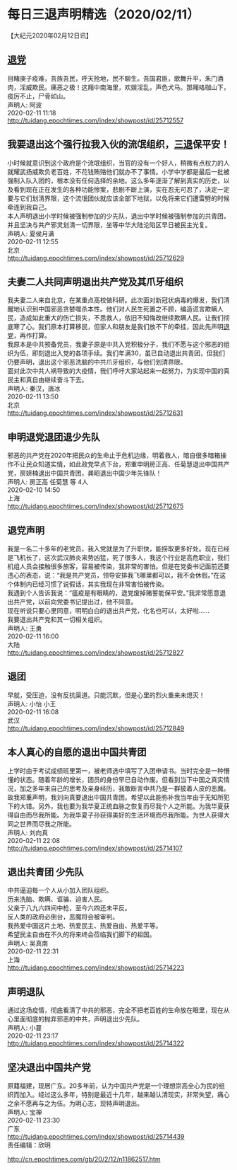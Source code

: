 # 每日三退声明精选（2020/02/11）
  
  
【大纪元2020年02月12日讯】  
## <a href="http://cn.epochtimes.com/gb/tag/%E9%80%80%E5%85%9A.html">退党</a>  
目睹庚子疫难，吾族吾民，呼天抢地，民不聊生。吾国君臣，歌舞升平，朱门酒肉，淫威欺民。痛恶之极！这厢中南海里，欢娱淫乱，声色犬马。那厢珞珈山下，疫厉不止，尸骨如山。  
声明人: 阿波  
2020-02-11 11:18  
http://tuidang.epochtimes.com/index/showpost/id/25712557  
## 我要退出这个强行拉我入伙的流氓组织，<a href="http://cn.epochtimes.com/gb/tag/%E4%B8%89%E9%80%80.html">三退</a>保平安！  
小时候就意识到这个政府是个流氓组织，当官的没有一个好人，稍微有点权力的人就耀武扬威欺负老百姓，不花钱贿赂他们就办不了事情。小学中学都是最后一批被强制入队入团的，根本没有任何选择的余地。这么多年逐渐了解到真实的历史，以及看到现在正在发生的各种功能惨案，悲剧不断上演，实在忍无可忍了，决定一定要与它们划清界限，这个流氓团伙就应该全部下地狱，以免将来它们遭雷劈的时候牵连到我自己。  
本人声明退出小学时候被强制参加的少先队，退出中学时候被强制参加的共青团，并且坚决与共产邪灵划清一切界限，坐等中华大陆沦陷区早日被民主光复。  
声明人: 夏侯月满  
2020-02-11 12:55  
北京  
http://tuidang.epochtimes.com/index/showpost/id/25712629  
## 夫妻二人共同声明退出共产党及其爪牙组织  
我夫妻二人来自北京，在某重点高校做科研。此次面对新冠状病毒的爆发，我们清醒地认识到中国邪恶贪婪噬杀本性。他们对人民生死置之不顾，编造谎言欺瞒人民，造成如此重大的伤亡损失，不思救人，依旧不知悔改继续欺瞒人民。让我们彻底寒了心。我们原本打算移民，但家人和朋友是我们放不下的牵挂，因此先声明<a href="http://cn.epochtimes.com/gb/tag/%E9%80%80%E5%85%9A.html">退党</a>，再作打算。  
我原本是中共预备党员，我妻子原是中共入党积极分子，我们不愿与这个邪恶的组织为伍，即刻退出入党的各项手续。我们年满30，虽已自动退出共青团，但我们仍要声明，退出这个邪恶洗脑的中共爪牙组织，与他们划清界限。  
面对此次中共人祸导致的大疫情，我们呼吁大家站起来一起努力，为实现中国的真民主和真自由继续奋斗下去。  
声明人: 秦汉，唐冰  
2020-02-11 13:50  
北京  
http://tuidang.epochtimes.com/index/showpost/id/25712631  
## 申明退党退团退少先队  
邪恶的共产党在2020年把民众的生命止于危机边缘，明着救人，暗自很多暗箱操作不让民众知道实情，如此政党早点下台，郑重申明房正高、任菊慧退出中国共产党，房妍楠退出中国共青团，龚昭退出中国少年先锋队！  
声明人: 房正高 任菊慧 等 4人  
2020-02-10 14:50  
上海  
http://tuidang.epochtimes.com/index/showpost/id/25712675  
## 退党声明  
我是一名二十多年的老党员，我入党就是为了升职快，能捞取更多好处。现在已经是飞机长了，这次武汉肺炎来势凶猛，死了很多人，我这个行业是高危职业，我们机组人员会接触很多旅客，容易被传染，我非常的害怕。但是在党委书记面前还要违心的表态，说：“我是共产党员，领导安排我飞哪里都可以，我不会休假。”在这个体制内已经习惯了说假话，其实我现在非常害怕被传染。  
我遇到个人告诉我说：“瘟疫是有眼睛的，退党废掉赌誓能保平安。”我非常愿意退出共产党，以前向党委书记提出过，他不同意。  
现在听说只要心里同意，明明白白的退出共产党，化名也可以，太好啦……  
我要退出共产党和其一切相关组织。  
声明人: 王勇  
2020-02-11 16:00  
大陆  
http://tuidang.epochtimes.com/index/showpost/id/25712827  
## 退团  
早就，受压迫，没有反抗渠道。只能沉默，但是心里的烈火重来未熄灭！  
声明人: 小怡 小王  
2020-02-11 16:08  
武汉  
http://tuidang.epochtimes.com/index/showpost/id/25712849  
## 本人真心的自愿的退出中国共青团  
上学时由于考试成绩班里第一，被老师选中填写了入团申请书。当时完全是一种懵懂的状态。随着年龄的增长，团员的身份早已自动作废。但看到当下中国之真实情况，加之多年来自己的思考及亲身经历，我敢断言中共乃是一群披着人皮的恶魔。故我郑重声明，我刘向真要退出中国共青团。希望以此能弥补我当年由于无知所犯下的大错。另外，我也要为我华夏正统血脉之恢复而尽我个人之所能。为我华夏获得自由而尽我所能。为我华夏子孙获得美好的生活环境而尽我所能。为世人获得大同之世界而尽我之所能。  
声明人: 刘向真  
2020-02-11 22:08  
http://tuidang.epochtimes.com/index/showpost/id/25714107  
## 退出共青团 少先队  
中共逼迫每一个人从小加入团队组织。  
历来洗脑、欺瞒、诓骗、迫害人民。  
父亲于八九六四间中枪，至今六四还未平反。  
反人类的政府必倒台，恶魔将会被审判。  
我热爱中国这片土地、热爱民主、热爱自由、热爱平等。  
希望民主自由在不久的将来终会莅临我们脚下的祖国。  
声明人: 吴真南  
2020-02-11 22:31  
上海  
http://tuidang.epochtimes.com/index/showpost/id/25714223  
## 声明退队  
通过这场疫情，彻底看清了中共的邪恶，完全不把老百姓的生命放在眼里，现在从心里面彻底的抛弃邪恶的中共，声明退出少先队。  
声明人: 小蔓  
2020-02-11 23:17  
http://tuidang.epochtimes.com/index/showpost/id/25714322  
## 坚决退出中国共产党  
原籍福建，现居广东。20多年前，认为中国共产党是一个理想崇高全心为民的组织而加入。经过这么多年，特别是最近十几年，越来越认清现实，非常失望，痛心之余不愿再与之为伍。为明心志，现特声明退出。  
声明人: 宝禅  
2020-02-11 23:30  
广东  
http://tuidang.epochtimes.com/index/showpost/id/25714439  
责任编辑：欣明  
<code></code>  
  
  
  
http://cn.epochtimes.com/gb/20/2/12/n11862517.htm
